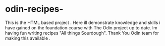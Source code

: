 # odin-recipes-
This is the  HTML based project .
Here ill demonstrate knowledge and skills i have gained on the foundation course with The Odin project up to date.
Im having fun writing recipes "All things Sourdough".
Thank You Odin team for making this available .